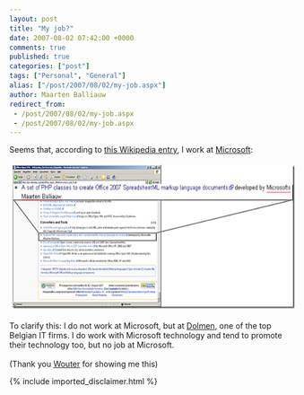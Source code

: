 ```yaml
---
layout: post
title: "My job?"
date: 2007-08-02 07:42:00 +0000
comments: true
published: true
categories: ["post"]
tags: ["Personal", "General"]
alias: ["/post/2007/08/02/my-job.aspx"]
author: Maarten Balliauw
redirect_from:
 - /post/2007/08/02/my-job.aspx
 - /post/2007/08/02/my-job.aspx
---
```

<P>Seems that, according to <A href="http://en.wikipedia.org/wiki/Office_Open_XML" target=_blank mce_href="http://en.wikipedia.org/wiki/Office_Open_XML">this Wikipedia entry</A>, I work at <A href="http://www.microsoft.com/" target=_blank mce_href="http://www.microsoft.com/">Microsoft</A>:</P>
<P><A href="/images/WindowsLiveWriter/Myjob_6AFD/20070802_maarten_microsoft%5B5%5D.png" mce_href="/images/WindowsLiveWriter/Myjob_6AFD/20070802_maarten_microsoft%5B5%5D.png" atomicselection="true"><IMG style="BORDER-RIGHT: 0px; BORDER-TOP: 0px; MARGIN: 5px; BORDER-LEFT: 0px; WIDTH: 600px; BORDER-BOTTOM: 0px; HEIGHT: 256px" height=256 src="/images/WindowsLiveWriter/Myjob_6AFD/20070802_maarten_microsoft_thumb%5B5%5D.png" width=600 border=0 mce_src="/images/WindowsLiveWriter/Myjob_6AFD/20070802_maarten_microsoft_thumb%5B5%5D.png"></A> </P>
<P>To clarify this: I do not work at Microsoft, but at <A href="http://www.dolmen.be/" target=_blank mce_href="http://www.dolmen.be">Dolmen</A>, one of the top Belgian IT firms. I do work with Microsoft technology and tend to promote their technology too, but no job at Microsoft.<BR><BR>(Thank you <A href="http://blogs.infosupport.com/wouterv/" target=_blank mce_href="http://blogs.infosupport.com/wouterv/">Wouter</A> for&nbsp;showing me this)</P>

{% include imported_disclaimer.html %}

